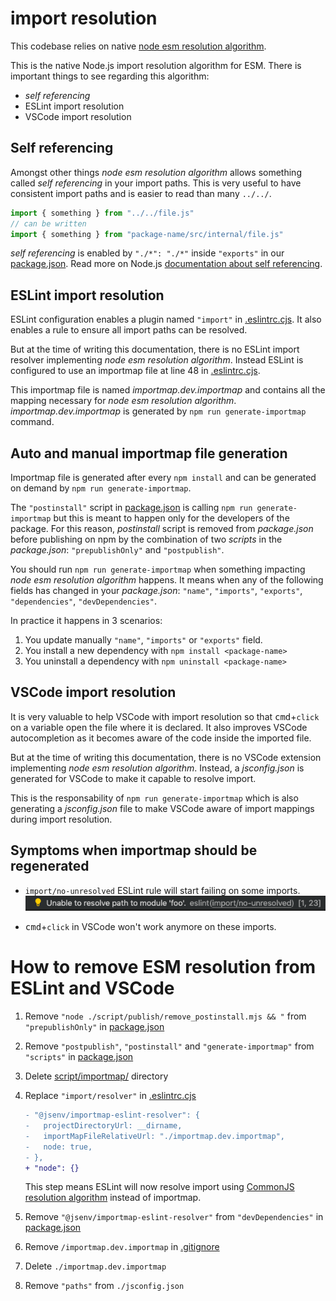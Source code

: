# import resolution

This codebase relies on native [node esm resolution algorithm](https://nodejs.org/dist/latest-v16.x/docs/api/esm.html#esm_resolution_algorithm).

This is the native Node.js import resolution algorithm for ESM. There is important things to see regarding this algorithm:

- _self referencing_
- ESLint import resolution
- VSCode import resolution

## Self referencing

Amongst other things _node esm resolution algorithm_ allows something called _self referencing_ in your import paths. This is very useful to have consistent import paths and is easier to read than many `../../`.

```js
import { something } from "../../file.js"
// can be written
import { something } from "package-name/src/internal/file.js"
```

_self referencing_ is enabled by `"./*": "./*"` inside `"exports"` in our [package.json](../../package.json#L30). Read more on Node.js [documentation about self referencing](https://nodejs.org/dist/latest-v16.x/docs/api/packages.html#packages_self_referencing_a_package_using_its_name).

## ESLint import resolution

ESLint configuration enables a plugin named `"import"` in [.eslintrc.cjs](../../.eslintrc.cjs#L41). It also enables a rule to ensure all import paths can be resolved.

But at the time of writing this documentation, there is no ESLint import resolver implementing _node esm resolution algorithm_. Instead ESLint is configured to use an importmap file at line 48 in [.eslintrc.cjs](../../.eslintrc.cjs#L48).

This importmap file is named _importmap.dev.importmap_ and contains all the mapping necessary for _node esm resolution algorithm_. _importmap.dev.importmap_ is generated by `npm run generate-importmap` command.

## Auto and manual importmap file generation

Importmap file is generated after every `npm install` and can be generated on demand by `npm run generate-importmap`.

The `"postinstall"` script in [package.json](../../package.json#L59) is calling `npm run generate-importmap` but this is meant to happen only for the developers of the package. For this reason, _postinstall_ script is removed from _package.json_ before publishing on npm by the combination of two _scripts_ in the _package.json_: `"prepublishOnly"` and `"postpublish"`.

You should run `npm run generate-importmap` when something impacting _node esm resolution algorithm_ happens. It means when any of the following fields has changed in your _package.json_: `"name"`, `"imports"`, `"exports"`, `"dependencies"`, `"devDependencies"`.

In practice it happens in 3 scenarios:

1. You update manually `"name"`, `"imports"` or `"exports"` field.
2. You install a new dependency with `npm install <package-name>`
3. You uninstall a dependency with `npm uninstall <package-name>`

## VSCode import resolution

It is very valuable to help VSCode with import resolution so that <kbd>cmd</kbd>+`click` on a variable open the file where it is declared. It also improves VSCode autocompletion as it becomes aware of the code inside the imported file.

But at the time of writing this documentation, there is no VSCode extension implementing _node esm resolution algorithm_. Instead, a _jsconfig.json_ is generated for VSCode to make it capable to resolve import.

This is the responsability of `npm run generate-importmap` which is also generating a _jsconfig.json_ file to make VSCode aware of import mappings during import resolution.

## Symptoms when importmap should be regenerated

- `import/no-unresolved` ESLint rule will start failing on some imports.
  ![stuff](./eslint_import_error_vscode.png)

- <kbd>cmd</kbd>+`click` in VSCode won't work anymore on these imports.

# How to remove ESM resolution from ESLint and VSCode

1. Remove `"node ./script/publish/remove_postinstall.mjs && "` from `"prepublishOnly"` in [package.json](../../package.json#L60)
2. Remove `"postpublish"`, `"postinstall"` and `"generate-importmap"` from `"scripts"` in [package.json](../../package.json#L46)
3. Delete [script/importmap/](../../script/importmap/) directory
4. Replace `"import/resolver"` in [.eslintrc.cjs](../../.eslintrc.cjs#L43)

   ```diff
   - "@jsenv/importmap-eslint-resolver": {
   -   projectDirectoryUrl: __dirname,
   -   importMapFileRelativeUrl: "./importmap.dev.importmap",
   -   node: true,
   - },
   + "node": {}
   ```

   This step means ESLint will now resolve import using [CommonJS resolution algorithm](https://nodejs.org/dist/latest-v16.x/docs/api/modules.html#modules_all_together) instead of importmap.

5. Remove `"@jsenv/importmap-eslint-resolver"` from `"devDependencies"` in [package.json](../../package.json#L69)
6. Remove `/importmap.dev.importmap` in [.gitignore](../../.gitignore#L23)
7. Delete `./importmap.dev.importmap`
8. Remove `"paths"` from `./jsconfig.json`
